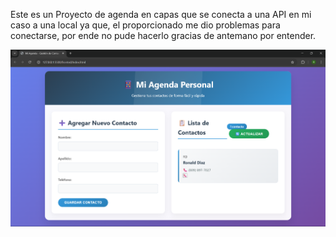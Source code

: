 Este es un Proyecto de agenda en capas que se conecta a una API en mi caso a una local ya que, el proporcionado me dio problemas para conectarse, por ende no pude hacerlo gracias de antemano por entender. 

![alt text](image.png)